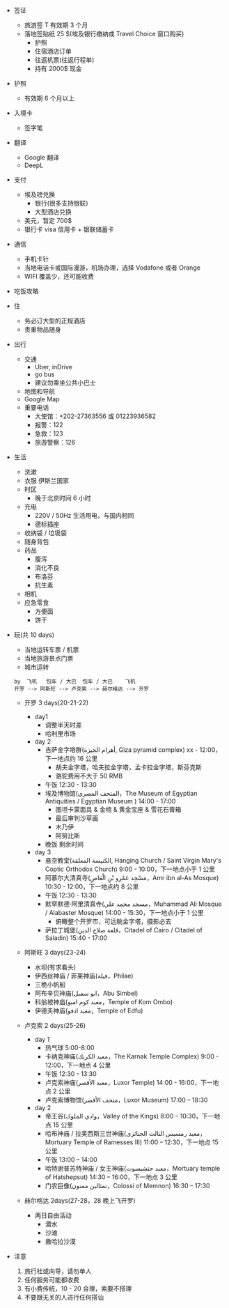 - 签证
  - 旅游签 T 有效期 3 个月
  - 落地签贴纸 25 $(埃及银行缴纳或 Travel Choice 窗口购买)
    - 护照
    - 住宿酒店订单
    - 往返机票(往返行程单)
    - 持有 2000$ 现金
- 护照
  - 有效期 6 个月以上
- 入境卡
  - 签字笔
- 翻译
  - Google 翻译
  - DeepL
- 支付
  - 埃及镑兑换
    - 银行(很多支持银联)
    - 大型酒店兑换
  - 美元，暂定 700$
  - 银行卡 visa 信用卡 + 银联储蓄卡
- 通信
  - 手机卡针
  - 当地电话卡或国际漫游，机场办理，选择 Vodafone 或者 Orange
  - WIFI 覆盖少，还可能收费
- 吃饭攻略
- 住
  - 务必订大型的正规酒店
  - 贵重物品随身
- 出行
  - 交通
    - Uber, inDrive
    - go bus
    - 建议勿乘坐公共小巴士
  - 地图和导航
   - Google Map
  - 重要电话
    - 大使馆：+202-27363556 或 01223936582
    - 报警：122
    - 急救：123
    - 旅游警察：126
- 生活
  - 洗漱
  - 衣服
  伊斯兰国家
  - 时区
    - 晚于北京时间 6 小时
  - 充电
    - 220V / 50Hz 生活用电，与国内相同
    - 德标插座
  - 收纳袋 / 垃圾袋
  - 随身背包
  - 药品
    - 腹泻
    - 消化不良
    - 布洛芬
    - 抗生素
  - 相机
  - 应急零食
    - 方便面
    - 饼干

- 玩(共 10 days)
  - 当地运转车票 / 机票
  - 当地旅游景点门票
  - 城市运转   
  ```
  by  飞机   包车 / 大巴  包车 / 大巴    飞机
  开罗 --> 阿斯旺 --> 卢克索 --> 赫尔格达 --> 开罗
  ``` 
  - 开罗 3 days(20-21-22)
    - day1
      - 调整半天时差
      - 哈利里市场
    - day 2
      - 吉萨金字塔群(أهرام الجيزة, Giza pyramid complex) xx - 12:00，下一地点约 16 公里
        - 胡夫金字塔，哈夫拉金字塔，孟卡拉金字塔，斯芬克斯
        - 骆驼费用不大于 50 RMB
      - 午饭 12:30 - 13:30
      - 埃及博物馆(المتحف المصري，The Museum of Egyptian Antiquities / Egyptian Museum ) 14:00 - 17:00
        - 图坦卡蒙面具 & 金棺 & 黄金宝座 & 雪花石膏箱
        - 最后审判沙草画
        - 木乃伊
        - 阿努比斯
      - 晚饭 剩余时间
    - day 3
      - 悬空教堂(الكنيسة المعلقة, Hanging Church / Saint Virgin Mary's Coptic Orthodox Church) 9:00 - 10:00，下一地点小于 1 公里
      - 阿慕尔大清真寺(مَسْجِد عَمْرِو بْنِ الْعَاصِ，Amr ibn al-As Mosque) 10:30 - 12:00，下一地点约 8 公里
      - 午饭 12:30 - 13:30
      - 默罕默德·阿里清真寺(مسجد محمد علي，Muhammad Ali Mosque / Alabaster Mosque) 14:00 - 15:30，下一地点小于 1 公里
        - 俯瞰整个开罗市，可远眺金字塔，摄影必去
      - 萨拉丁城堡(قلعة صلاح الدين，Citadel of Cairo / Citadel of Saladin) 15:40 - 17:00

  - 阿斯旺 3 days(23-24)
    - 水坝(有求看头)
    - 伊西丝神庙 / 菲莱神庙(فيلة，Philae)
    - 三桅小帆船
    - 阿布辛贝神庙(ابو سمبل，Abu Simbel)
    - 科翁坡神庙(معبد كوم امبو，Temple of Kom Ombo)
    - 伊德夫神庙(معبد ادفو，Temple of Edfu)

  - 卢克索 2 days(25-26)
    - day 1
      - 热气球 5:00-8:00
      - 卡纳克神庙(معبد الكرنك，The Karnak Temple Complex) 9:00 - 12:00，下一地点 4 公里
      - 午饭 12:30 - 13:30
      - 卢克索神庙(معبد الأقصر，Luxor Temple) 14:00 - 16:00，下一地点 2 公里
      - 卢克索博物馆(متحف الأقصر，Luxor Museum) 17:00 – 18:30
    - day 2
      - 帝王谷(وادي الملوك，Valley of the Kings) 8:00 – 10:30，下一地点 15 公里
      - 哈布神庙 / 拉美西斯三世神庙(معبد رمسيس التالت الجنائزى，Mortuary Temple of Ramesses III) 11:00 – 12:30，下一地点 15 公里
      - 午饭 13:00 – 14:00
      - 哈特谢普苏特神庙 / 女王神庙(معبد حتشبسوت，Mortuary temple of Hatshepsut) 14:30 – 16:00，下一地点 3 公里
      - 门农巨像(تمثالين ممنون，Colossi of Memnon) 16:30 – 17:30
  - 赫尔格达 2days(27-28，28 晚上飞开罗)
    - 两日自由活动
      - 潜水
      - 沙滩
      - 撒哈拉沙漠

- 注意
  1. 旅行社或向导，请勿单人
  2. 任何服务可能都收费
  3. 有小费传统，10 - 20 合理，索要不搭理
  4. 不要跟无关的人进行任何搭讪
  